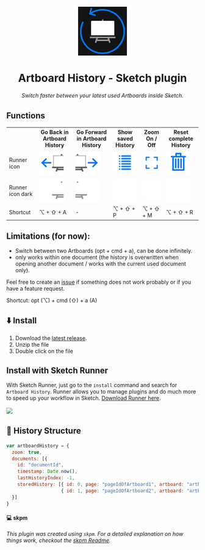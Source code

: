 <p align="center">
  <img src="https://raw.githubusercontent.com/jan-patrick/sketch_artboard-history/master/assets/icon.png">
</p>
<h1 align="center"> Artboard History - Sketch plugin </h1>

<h6 align="center"> Switch faster between your latest used Artboards inside Sketch.</h6>

## Functions
<table style="width:100%">
  <tr>
	  <th></th>
    <th>Go Back in Artboard History</th>
    <th>Go Forward in Artboard History</th> 
    <th>Show saved History</th>
    <th>Zoom On / Off</th>
    <th>Reset complete History</th>
  </tr>
  <tr>
    <td>Runner icon</td>
    <td><img src="https://raw.githubusercontent.com/jan-patrick/sketch_artboard-history/master/assets/icons/goBackinArtboardHistory.png"></td>
    <td><img src="https://raw.githubusercontent.com/jan-patrick/sketch_artboard-history/master/assets/icons/goForeinArtboardHistory.png"></td>
    <td><img src="https://raw.githubusercontent.com/jan-patrick/sketch_artboard-history/master/assets/icons/showArtboardHistory.png"></td>
    <td><img src="https://raw.githubusercontent.com/jan-patrick/sketch_artboard-history/master/assets/icons/setZoomArtboardHistory.png"></td>
    <td><img src="https://raw.githubusercontent.com/jan-patrick/sketch_artboard-history/master/assets/icons/resetArtboardHistory.png"></td>
  </tr>
  <tr>
    <td>Runner icon dark</td>
    <td><img src="https://raw.githubusercontent.com/jan-patrick/sketch_artboard-history/master/assets/icons/goBackinArtboardHistoryDark.png"></td>
    <td><img src="https://raw.githubusercontent.com/jan-patrick/sketch_artboard-history/master/assets/icons/goForeinArtboardHistoryDark.png"></td>
    <td><img src="https://raw.githubusercontent.com/jan-patrick/sketch_artboard-history/master/assets/icons/showArtboardHistoryDark.png"></td>
    <td><img src="https://raw.githubusercontent.com/jan-patrick/sketch_artboard-history/master/assets/icons/setZoomArtboardHistoryDark.png"></td>
    <td><img src="https://raw.githubusercontent.com/jan-patrick/sketch_artboard-history/master/assets/icons/resetArtboardHistoryDark.png"></td>
  </tr>
  <tr>
    <td>Shortcut</td>
    <td>⌥ + ⇧ + A</td>
    <td>-</td>
    <td>⌥ + ⇧ + P</td>
    <td>⌥ + ⇧ + M</td>
    <td>⌥ + ⇧ + R</td>
  </tr>
</table>

## Limitations (for now):
- Switch between two Artboards (opt + cmd + a), can be done infinitely.
- only works within one document (the history is overwritten when opening another document / works with the current used document only).

Feel free to create an [issue](https://github.com/jan-patrick/sketch_artboard-history/issues) if something does not work probably or if you have a feature request.

Shortcut:
opt (⌥) + cmd (⇧) + a (A)

## :arrow_down: Install
1. Download the [latest release](https://github.com/jan-patrick/sketch_artboard-history/releases/latest/download/artboard-history.sketchplugin.zip).
2. Unzip the file
3. Double click on the file


## Install with Sketch Runner
With Sketch Runner, just go to the `install` command and search for `Artboard History`. Runner allows you to manage plugins and do much more to speed up your workflow in Sketch. [Download Runner here](http://www.sketchrunner.com).
<br/><br/><a href="http://bit.ly/SketchRunnerWebsite"><img src="http://bit.ly/RunnerBadgeBlue" width=140></a>

## :construction: History Structure 
```javascript
var artboardHistory = {
  zoom: true,
  documents: [{
    id: "documentId",
    timestamp: Date.now(),
    lastHistoryIndex: -1,
    storedHistory: [{ id: 0, page: "pageIdOfArtboard1", artboard: "artboardId1" },
                    { id: 1, page: "pageIdOfArtboard2", artboard: "artboardId2" }] 
  }]
}
```

#### :computer: skpm

_This plugin was created using `skpm`. For a detailed explanation on how things work, checkout the [skpm Readme](https://github.com/skpm/skpm/blob/master/README.md)._
